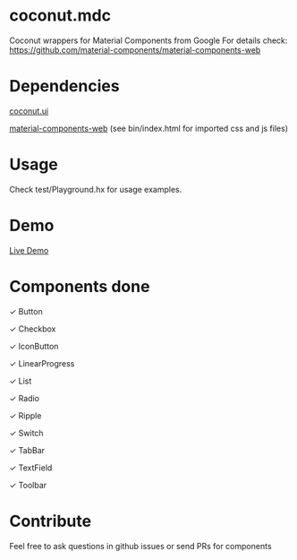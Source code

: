 # coconut.mdc
Coconut wrappers for Material Components from Google
For details check: https://github.com/material-components/material-components-web

# Dependencies
[coconut.ui](https://github.com/MVCoconut/coconut.ui)

[material-components-web](https://github.com/material-components/material-components-web)
(see bin/index.html for imported css and js files)

# Usage
Check test/Playground.hx for usage examples.

# Demo
[Live Demo](https://grosmar.github.io/coconut.mdc/bin/playground/index.html)

# Components done 
&#10003; Button

&#10003; Checkbox

&#10003; IconButton

&#10003; LinearProgress

&#10003; List

&#10003; Radio

&#10003; Ripple

&#10003; Switch

&#10003; TabBar

&#10003; TextField

&#10003; Toolbar

# Contribute
Feel free to ask questions in github issues or send PRs for components